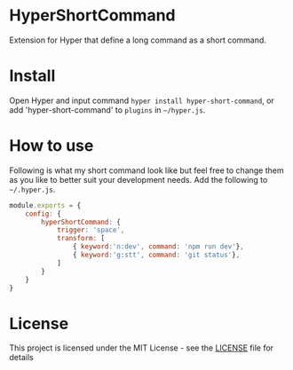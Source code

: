 # HyperShortCommand
Extension for Hyper that define a long command as a short command.

# Install
Open Hyper and input command `hyper install hyper-short-command`, or add 'hyper-short-command' to `plugins` in `~/hyper.js`.

# How to use
Following is what my short command look like but feel free to change them as you like to better suit your development needs.
Add the following to `~/.hyper.js`.

``` js
module.exports = {
    config: {
        hyperShortCommand: {
            trigger: 'space',
            transform: [
                { keyword:'n:dev', command: 'npm run dev'},
                { keyword:'g:stt', command: 'git status'},
            ]
        }
    }
}
```

# License
This project is licensed under the MIT License - see the [LICENSE](https://github.com/jazzysnail/hyper-short-command/blob/main/LICENSE) file for details